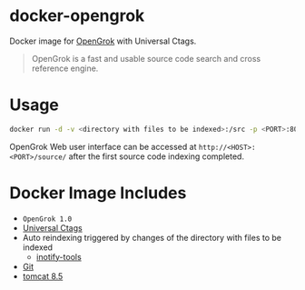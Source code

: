 # docker-opengrok
Docker image for [OpenGrok](http://oracle.github.io/opengrok/) with Universal Ctags.

>OpenGrok is a fast and usable source code search and cross reference engine. 

# Usage
```sh
docker run -d -v <directory with files to be indexed>:/src -p <PORT>:8080 thombashi/opengrok
```

OpenGrok Web user interface can be accessed at `http://<HOST>:<PORT>/source/`
after the first source code indexing completed.


# Docker Image Includes
- `OpenGrok 1.0`
- [Universal Ctags]( https://github.com/universal-ctags/ctags )
- Auto reindexing triggered by changes of the directory with files to be indexed
    - [inotify-tools]( https://github.com/rvoicilas/inotify-tools )
- [Git]( https://git-scm.com/ )
- [tomcat 8.5]( http://tomcat.apache.org/ )
